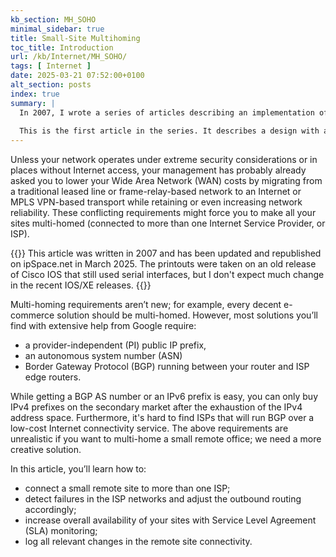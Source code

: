 ```yaml
---
kb_section: MH_SOHO
minimal_sidebar: true
title: Small-Site Multihoming
toc_title: Introduction
url: /kb/Internet/MH_SOHO/
tags: [ Internet ]
date: 2025-03-21 07:52:00+0100
alt_section: posts
index: true
summary: |
  In 2007, I wrote a series of articles describing an implementation of small-site (BGP-less) multihoming in the IPv4 world. It seems that this topic is still interesting, as I recently received requests to republish them, and it may (sadly enough) apply equally well to the IPv6 world.
  
  This is the first article in the series. It describes a design with a single router using two uplinks to two upstream ISPs.
---
```

Unless your network operates under extreme security considerations or in places without Internet access, your management has probably already asked you to lower your Wide Area Network (WAN) costs by migrating from a traditional leased line or frame-relay-based network to an Internet or MPLS VPN-based transport while retaining or even increasing network reliability. These conflicting requirements might force you to make all your sites multi-homed (connected to more than one Internet Service Provider, or ISP).
<!--more-->
{{<note migrated>}}
This article was written in 2007 and has been updated and republished on ipSpace.net in March 2025. The printouts were taken on an old release of Cisco IOS that still used serial interfaces, but I don't expect much change in the recent IOS/XE releases.
{{</note>}}

Multi-homing requirements aren’t new; for example, every decent e-commerce solution should be multi-homed. However, most solutions you’ll find with extensive help from Google require:

* a provider-independent (PI) public IP prefix,
* an autonomous system number (ASN)
* Border Gateway Protocol (BGP) running between your router and ISP edge routers. 

While getting a BGP AS number or an IPv6 prefix is easy, you can only buy IPv4 prefixes on the secondary market after the exhaustion of the IPv4 address space. Furthermore, it's hard to find ISPs that will run BGP over a low-cost Internet connectivity service. The above requirements are unrealistic if you want to multi-home a small remote office; we need a more creative solution.

In this article, you’ll learn how to:

* connect a small remote site to more than one ISP;
* detect failures in the ISP networks and adjust the outbound routing accordingly;
* increase overall availability of your sites with Service Level Agreement (SLA) monitoring;
* log all relevant changes in the remote site connectivity.
